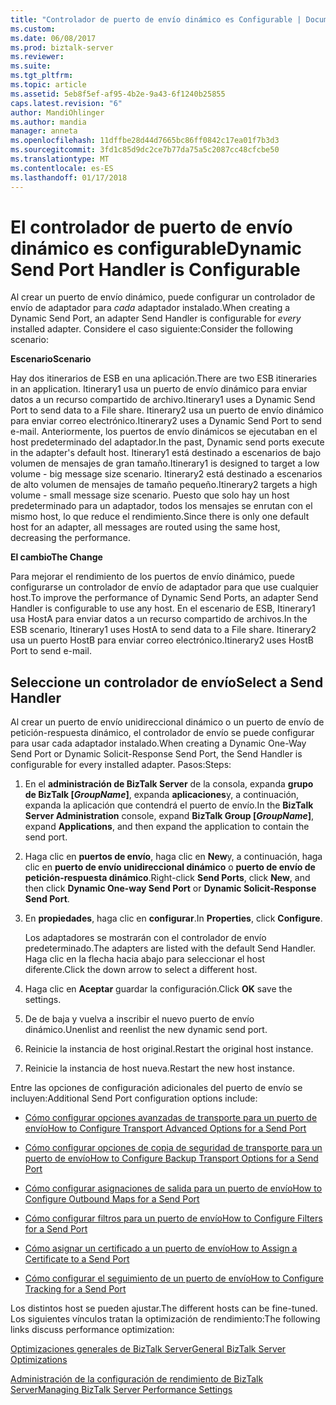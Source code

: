 ```yaml
---
title: "Controlador de puerto de envío dinámico es Configurable | Documentos de Microsoft"
ms.custom: 
ms.date: 06/08/2017
ms.prod: biztalk-server
ms.reviewer: 
ms.suite: 
ms.tgt_pltfrm: 
ms.topic: article
ms.assetid: 5eb8f5ef-af95-4b2e-9a43-6f1240b25855
caps.latest.revision: "6"
author: MandiOhlinger
ms.author: mandia
manager: anneta
ms.openlocfilehash: 11dffbe28d44d7665bc86ff0842c17ea01f7b3d3
ms.sourcegitcommit: 3fd1c85d9dc2ce7b77da75a5c2087cc48cfcbe50
ms.translationtype: MT
ms.contentlocale: es-ES
ms.lasthandoff: 01/17/2018
---
```

# <a name="dynamic-send-port-handler-is-configurable"></a><span data-ttu-id="09ad2-102">El controlador de puerto de envío dinámico es configurable</span><span class="sxs-lookup"><span data-stu-id="09ad2-102">Dynamic Send Port Handler is Configurable</span></span>
<span data-ttu-id="09ad2-103">Al crear un puerto de envío dinámico, puede configurar un controlador de envío de adaptador para *cada* adaptador instalado.</span><span class="sxs-lookup"><span data-stu-id="09ad2-103">When creating a Dynamic Send Port, an adapter Send Handler is configurable for *every* installed adapter.</span></span> <span data-ttu-id="09ad2-104">Considere el caso siguiente:</span><span class="sxs-lookup"><span data-stu-id="09ad2-104">Consider the following scenario:</span></span>  
  
 <span data-ttu-id="09ad2-105">**Escenario**</span><span class="sxs-lookup"><span data-stu-id="09ad2-105">**Scenario**</span></span>  
  
 <span data-ttu-id="09ad2-106">Hay dos itinerarios de ESB en una aplicación.</span><span class="sxs-lookup"><span data-stu-id="09ad2-106">There are two ESB itineraries in an application.</span></span> <span data-ttu-id="09ad2-107">Itinerary1 usa un puerto de envío dinámico para enviar datos a un recurso compartido de archivo.</span><span class="sxs-lookup"><span data-stu-id="09ad2-107">Itinerary1 uses a Dynamic Send Port to send data to a File share.</span></span> <span data-ttu-id="09ad2-108">Itinerary2 usa un puerto de envío dinámico para enviar correo electrónico.</span><span class="sxs-lookup"><span data-stu-id="09ad2-108">Itinerary2 uses a Dynamic Send Port to send e-mail.</span></span> <span data-ttu-id="09ad2-109">Anteriormente, los puertos de envío dinámicos se ejecutaban en el host predeterminado del adaptador.</span><span class="sxs-lookup"><span data-stu-id="09ad2-109">In the past, Dynamic send ports execute in the adapter's default host.</span></span> <span data-ttu-id="09ad2-110">Itinerary1 está destinado a escenarios de bajo volumen de mensajes de gran tamaño.</span><span class="sxs-lookup"><span data-stu-id="09ad2-110">Itinerary1 is designed to target a low volume - big message size scenario.</span></span> <span data-ttu-id="09ad2-111">Itinerary2 está destinado a escenarios de alto volumen de mensajes de tamaño pequeño.</span><span class="sxs-lookup"><span data-stu-id="09ad2-111">Itinerary2 targets a high volume - small message size scenario.</span></span> <span data-ttu-id="09ad2-112">Puesto que solo hay un host predeterminado para un adaptador, todos los mensajes se enrutan con el mismo host, lo que reduce el rendimiento.</span><span class="sxs-lookup"><span data-stu-id="09ad2-112">Since there is only one default host for an adapter, all messages are routed using the same host, decreasing the performance.</span></span>  
  
 <span data-ttu-id="09ad2-113">**El cambio**</span><span class="sxs-lookup"><span data-stu-id="09ad2-113">**The Change**</span></span>  
  
 <span data-ttu-id="09ad2-114">Para mejorar el rendimiento de los puertos de envío dinámico, puede configurarse un controlador de envío de adaptador para que use cualquier host.</span><span class="sxs-lookup"><span data-stu-id="09ad2-114">To improve the performance of Dynamic Send Ports, an adapter Send Handler is configurable to use any host.</span></span> <span data-ttu-id="09ad2-115">En el escenario de ESB, Itinerary1 usa HostA para enviar datos a un recurso compartido de archivos.</span><span class="sxs-lookup"><span data-stu-id="09ad2-115">In the ESB scenario, Itinerary1 uses HostA to send data to a File share.</span></span> <span data-ttu-id="09ad2-116">Itinerary2 usa un puerto HostB para enviar correo electrónico.</span><span class="sxs-lookup"><span data-stu-id="09ad2-116">Itinerary2 uses HostB Port to send e-mail.</span></span>  
  
## <a name="select-a-send-handler"></a><span data-ttu-id="09ad2-117">Seleccione un controlador de envío</span><span class="sxs-lookup"><span data-stu-id="09ad2-117">Select a Send Handler</span></span>  
 <span data-ttu-id="09ad2-118">Al crear un puerto de envío unidireccional dinámico o un puerto de envío de petición-respuesta dinámico, el controlador de envío se puede configurar para usar cada adaptador instalado.</span><span class="sxs-lookup"><span data-stu-id="09ad2-118">When creating a Dynamic One-Way Send Port or Dynamic Solicit-Response Send Port, the Send Handler is configurable for every installed adapter.</span></span> <span data-ttu-id="09ad2-119">Pasos:</span><span class="sxs-lookup"><span data-stu-id="09ad2-119">Steps:</span></span>  
  
1.  <span data-ttu-id="09ad2-120">En el **administración de BizTalk Server** de la consola, expanda **grupo de BizTalk [*GroupName*]**, expanda **aplicaciones**y, a continuación, expanda la aplicación que contendrá el puerto de envío.</span><span class="sxs-lookup"><span data-stu-id="09ad2-120">In the **BizTalk Server Administration** console, expand **BizTalk Group [*GroupName*]**, expand **Applications**, and then expand the application to contain the send port.</span></span>  
  
2.  <span data-ttu-id="09ad2-121">Haga clic en **puertos de envío**, haga clic en **New**y, a continuación, haga clic en **puerto de envío unidireccional dinámico** o **puerto de envío de petición-respuesta dinámico**.</span><span class="sxs-lookup"><span data-stu-id="09ad2-121">Right-click **Send Ports**, click **New**, and then click **Dynamic One-way Send Port** or **Dynamic Solicit-Response Send Port**.</span></span>  
  
3.  <span data-ttu-id="09ad2-122">En **propiedades**, haga clic en **configurar**.</span><span class="sxs-lookup"><span data-stu-id="09ad2-122">In  **Properties**, click **Configure**.</span></span>  
  
     <span data-ttu-id="09ad2-123">Los adaptadores se mostrarán con el controlador de envío predeterminado.</span><span class="sxs-lookup"><span data-stu-id="09ad2-123">The adapters are listed with the default Send Handler.</span></span> <span data-ttu-id="09ad2-124">Haga clic en la flecha hacia abajo para seleccionar el host diferente.</span><span class="sxs-lookup"><span data-stu-id="09ad2-124">Click the down arrow to select a different host.</span></span>  
  
4.  <span data-ttu-id="09ad2-125">Haga clic en **Aceptar** guardar la configuración.</span><span class="sxs-lookup"><span data-stu-id="09ad2-125">Click **OK** save the settings.</span></span>  
  
5.  <span data-ttu-id="09ad2-126">De de baja y vuelva a inscribir el nuevo puerto de envío dinámico.</span><span class="sxs-lookup"><span data-stu-id="09ad2-126">Unenlist and reenlist the new dynamic send port.</span></span>  
  
6.  <span data-ttu-id="09ad2-127">Reinicie la instancia de host original.</span><span class="sxs-lookup"><span data-stu-id="09ad2-127">Restart the original host instance.</span></span>  
  
7.  <span data-ttu-id="09ad2-128">Reinicie la instancia de host nueva.</span><span class="sxs-lookup"><span data-stu-id="09ad2-128">Restart the new host instance.</span></span>  
  
 <span data-ttu-id="09ad2-129">Entre las opciones de configuración adicionales del puerto de envío se incluyen:</span><span class="sxs-lookup"><span data-stu-id="09ad2-129">Additional Send Port configuration options include:</span></span>  
  
-   [<span data-ttu-id="09ad2-130">Cómo configurar opciones avanzadas de transporte para un puerto de envío</span><span class="sxs-lookup"><span data-stu-id="09ad2-130">How to Configure Transport Advanced Options for a Send Port</span></span>](http://go.microsoft.com/fwlink/p/?LinkId=267697)  
  
-   [<span data-ttu-id="09ad2-131">Cómo configurar opciones de copia de seguridad de transporte para un puerto de envío</span><span class="sxs-lookup"><span data-stu-id="09ad2-131">How to Configure Backup Transport Options for a Send Port</span></span>](http://go.microsoft.com/fwlink/p/?LinkId=267698)  
  
-   [<span data-ttu-id="09ad2-132">Cómo configurar asignaciones de salida para un puerto de envío</span><span class="sxs-lookup"><span data-stu-id="09ad2-132">How to Configure Outbound Maps for a Send Port</span></span>](http://go.microsoft.com/fwlink/p/?LinkId=267699)  
  
-   [<span data-ttu-id="09ad2-133">Cómo configurar filtros para un puerto de envío</span><span class="sxs-lookup"><span data-stu-id="09ad2-133">How to Configure Filters for a Send Port</span></span>](http://go.microsoft.com/fwlink/p/?LinkId=267700)  
  
-   [<span data-ttu-id="09ad2-134">Cómo asignar un certificado a un puerto de envío</span><span class="sxs-lookup"><span data-stu-id="09ad2-134">How to Assign a Certificate to a Send Port</span></span>](http://go.microsoft.com/fwlink/p/?LinkId=267701)  
  
-   [<span data-ttu-id="09ad2-135">Cómo configurar el seguimiento de un puerto de envío</span><span class="sxs-lookup"><span data-stu-id="09ad2-135">How to Configure Tracking for a Send Port</span></span>](http://go.microsoft.com/fwlink/p/?LinkId=267702)  
  
 <span data-ttu-id="09ad2-136">Los distintos host se pueden ajustar.</span><span class="sxs-lookup"><span data-stu-id="09ad2-136">The different hosts can be fine-tuned.</span></span> <span data-ttu-id="09ad2-137">Los siguientes vínculos tratan la optimización de rendimiento:</span><span class="sxs-lookup"><span data-stu-id="09ad2-137">The following links discuss performance optimization:</span></span>  
  
 [<span data-ttu-id="09ad2-138">Optimizaciones generales de BizTalk Server</span><span class="sxs-lookup"><span data-stu-id="09ad2-138">General BizTalk Server Optimizations</span></span>](http://go.microsoft.com/fwlink/p/?LinkId=267703)  
  
 [<span data-ttu-id="09ad2-139">Administración de la configuración de rendimiento de BizTalk Server</span><span class="sxs-lookup"><span data-stu-id="09ad2-139">Managing BizTalk Server Performance Settings</span></span>](http://go.microsoft.com/fwlink/p/?LinkId=267704)